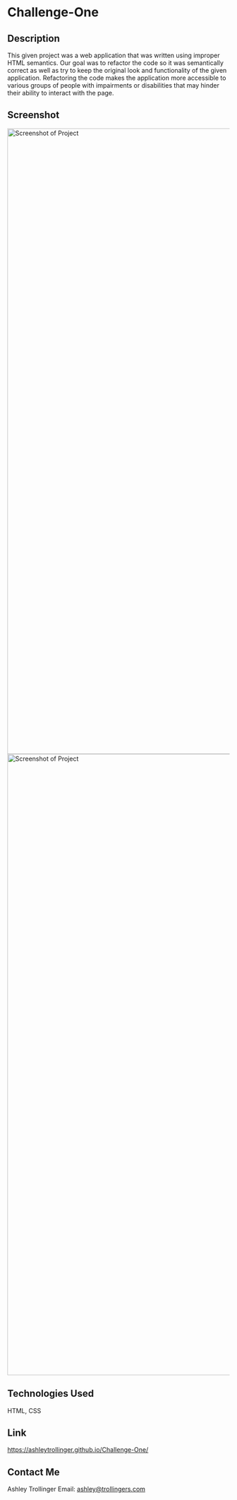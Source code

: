 # Challenge-One
## Description
This given project was a web application that was written using improper HTML semantics.
Our goal was to refactor the code so it was semantically correct as well as try to keep
the original look and functionality of the given application. Refactoring the code makes 
the application more accessible to various groups of people with impairments or disabilities
that may hinder their ability to interact with the page. 

## Screenshot
<img width="1416" alt="Screenshot of Project" src="https://user-images.githubusercontent.com/123582742/217365315-20bae0e7-2cf9-4c3b-b57d-44e44eea87d3.png">

<img width="1406" alt="Screenshot of Project" src="https://user-images.githubusercontent.com/123582742/217365248-93c5de03-2984-42f2-b0d1-c229909506a3.png">

## Technologies Used
HTML, CSS

## Link
https://ashleytrollinger.github.io/Challenge-One/

## Contact Me
Ashley Trollinger
Email: ashley@trollingers.com
